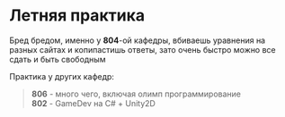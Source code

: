 # Летняя практика 
Бред бредом, именно у **804**-ой кафедры, вбиваешь уравнения на разных сайтах и копипастишь ответы, зато очень быстро можно все сдать и быть свободным

Практика у других кафедр:
>**806** - много чего, включая олимп программирование \
>**802** - GameDev на C# + Unity2D 
